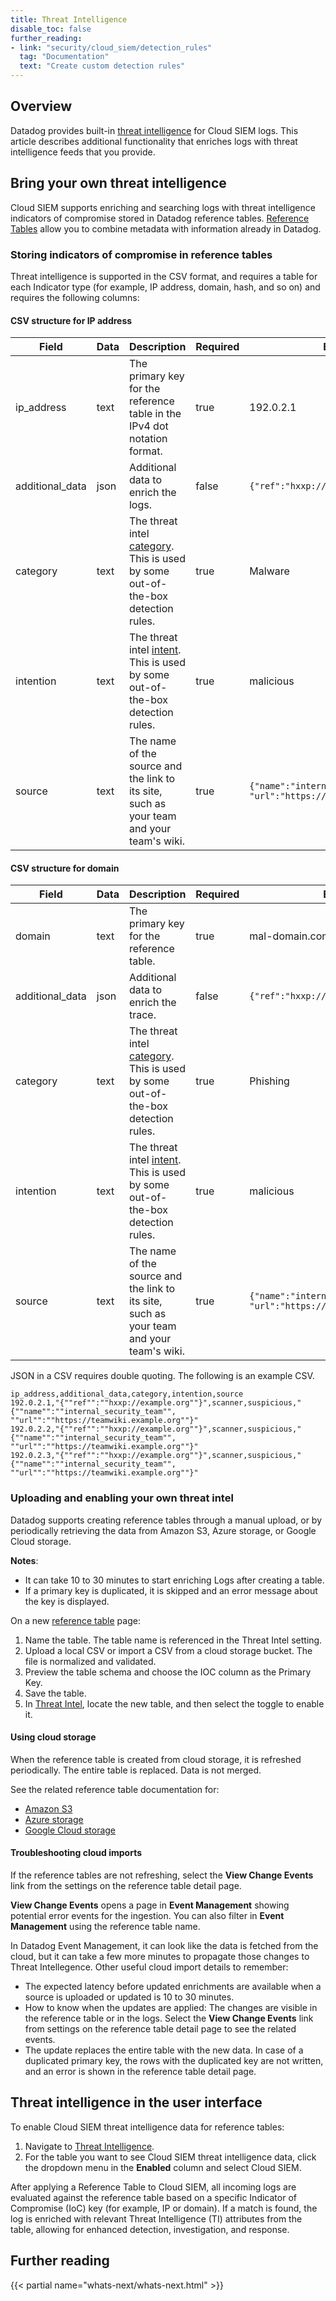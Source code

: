 ```yaml
---
title: Threat Intelligence
disable_toc: false
further_reading:
- link: "security/cloud_siem/detection_rules"
  tag: "Documentation"
  text: "Create custom detection rules"
---
```


## Overview

Datadog provides built-in [threat intelligence][1] for Cloud SIEM logs. This article describes additional functionality that enriches logs with threat intelligence feeds that you provide.

## Bring your own threat intelligence

Cloud SIEM supports enriching and searching logs with threat intelligence indicators of compromise stored in Datadog reference tables. [Reference Tables][7] allow you to combine metadata with information already in Datadog.

### Storing indicators of compromise in reference tables

Threat intelligence is supported in the CSV format, and requires a table for each Indicator type (for example, IP address, domain, hash, and so on) and requires the following columns:

#### CSV structure for IP address

| Field            | Data  | Description                                                                                     | Required | Example                          |
|-------------------|-------|-------------------------------------------------------------------------------------------------|----------|----------------------------------|
| ip_address        | text  | The primary key for the reference table in the IPv4 dot notation format.                       | true     | 192.0.2.1                       |
| additional_data   | json  | Additional data to enrich the logs.                                                            | false    | `{"ref":"hxxp://example.org"}`    |
| category          | text  | The threat intel [category][8]. This is used by some out-of-the-box detection rules.                | true     | Malware                          |
| intention         | text  | The threat intel [intent][9]. This is used by some out-of-the-box detection rules.                  | true     | malicious                        |
| source            | text  | The name of the source and the link to its site, such as your team and your team's wiki.       | true     | `{"name":"internal_security_team", "url":"https://teamwiki.example.org"}` |

#### CSV structure for domain

| Field            | Data  | Description                                                                                     | Required | Example                          |
|-------------------|-------|-------------------------------------------------------------------------------------------------|----------|----------------------------------|
| domain            | text  | The primary key for the reference table.                                                        | true     | mal-domain.com                  |
| additional_data   | json  | Additional data to enrich the trace.                                                           | false    | `{"ref":"hxxp://example.org"}`    |
| category          | text  | The threat intel [category][8]. This is used by some out-of-the-box detection rules.                | true     | Phishing                         |
| intention         | text  | The threat intel [intent][9]. This is used by some out-of-the-box detection rules.                  | true     | malicious                        |
| source            | text  | The name of the source and the link to its site, such as your team and your team's wiki.       | true     | `{"name":"internal_security_team", "url":"https://teamwiki.example.org"}` |

<div class="alert alert-info">JSON in a CSV requires double quoting. The following is an example CSV.</div>

```
ip_address,additional_data,category,intention,source
192.0.2.1,"{""ref"":""hxxp://example.org""}",scanner,suspicious,"{""name"":""internal_security_team"", ""url"":""https://teamwiki.example.org""}"
192.0.2.2,"{""ref"":""hxxp://example.org""}",scanner,suspicious,"{""name"":""internal_security_team"", ""url"":""https://teamwiki.example.org""}"
192.0.2.3,"{""ref"":""hxxp://example.org""}",scanner,suspicious,"{""name"":""internal_security_team"", ""url"":""https://teamwiki.example.org""}"
```

### Uploading and enabling your own threat intel

Datadog supports creating reference tables through a manual upload, or by periodically retrieving the data from Amazon S3, Azure storage, or Google Cloud storage.

**Notes**:
- It can take 10 to 30 minutes to start enriching Logs after creating a table.
- If a primary key is duplicated, it is skipped and an error message about the key is displayed.

On a new [reference table][2] page:

1. Name the table. The table name is referenced in the Threat Intel setting.
1. Upload a local CSV or import a CSV from a cloud storage bucket. The file is normalized and validated.
1. Preview the table schema and choose the IOC column as the Primary Key.
1. Save the table.
1. In [Threat Intel][3], locate the new table, and then select the toggle to enable it.

#### Using cloud storage

When the reference table is created from cloud storage, it is refreshed periodically. The entire table is replaced. Data is not merged.

See the related reference table documentation for:

- [Amazon S3][4]
- [Azure storage][5]
- [Google Cloud storage][6]

#### Troubleshooting cloud imports

If the reference tables are not refreshing, select the **View Change Events** link from the settings on the reference table detail page.

**View Change Events** opens a page in **Event Management** showing potential error events for the ingestion. You can also filter in **Event Management** using the reference table name.

In Datadog Event Management, it can look like the data is fetched from the cloud, but it can take a few more minutes to propagate those changes to Threat Intellegence. Other useful cloud import details to remember:

- The expected latency before updated enrichments are available when a source is uploaded or updated is 10 to 30 minutes.
- How to know when the updates are applied: The changes are visible in the reference table or in the logs. Select the **View Change Events** link from settings on the reference table detail page to see the related events.
- The update replaces the entire table with the new data.
In case of a duplicated primary key, the rows with the duplicated key are not written, and an error is shown in the reference table detail page.

## Threat intelligence in the user interface

To enable Cloud SIEM threat intelligence data for reference tables:
1. Navigate to [Threat Intelligence][3].
1. For the table you want to see Cloud SIEM threat intelligence data, click the dropdown menu in the **Enabled** column and select Cloud SIEM.

After applying a Reference Table to Cloud SIEM, all incoming logs are evaluated against the reference table based on a specific Indicator of Compromise (IoC) key (for example, IP or domain). If a match is found, the log is enriched with relevant Threat Intelligence (TI) attributes from the table, allowing for enhanced detection, investigation, and response.

## Further reading

{{< partial name="whats-next/whats-next.html" >}}

[1]: /security/threat_intelligence/#threat-intelligence-sources
[2]: https://app.datadoghq.com/reference-tables/create
[3]: https://app.datadoghq.com/security/configuration/threat-intel
[4]: /reference_tables/?tab=amazons3#create-a-reference-table
[5]: /reference_tables/?tab=azurestorage#create-a-reference-table
[6]: /reference_tables/?tab=googlecloudstorage#create-a-reference-table
[7]: /reference_tables/
[8]: /security/threat_intelligence/#threat-intelligence-categories
[9]: /security/threat_intelligence/#threat-intelligence-intents
